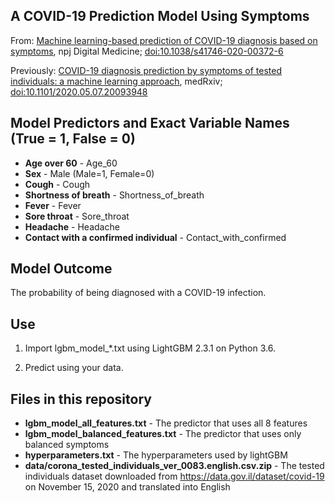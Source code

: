 ## A COVID-19 Prediction Model Using Symptoms
From: [Machine learning-based prediction of COVID-19 diagnosis based on symptoms](https://www.nature.com/articles/s41746-020-00372-6), npj Digital Medicine; [doi:10.1038/s41746-020-00372-6](https://doi.org/10.1038/s41746-020-00372-6)

Previously: [COVID-19 diagnosis prediction by symptoms of tested individuals: a machine learning approach](https://www.medrxiv.org/content/10.1101/2020.05.07.20093948v2), medRxiv; [doi:10.1101/2020.05.07.20093948](https://doi.org/10.1101/2020.05.07.20093948)

## Model Predictors and Exact Variable Names (True = 1, False = 0)
* **Age over 60** - Age_60
* **Sex** - Male (Male=1, Female=0)
* **Cough** - Cough
* **Shortness of breath** - Shortness_of_breath
* **Fever** - Fever
* **Sore throat** - Sore_throat
* **Headache** - Headache
* **Contact with a confirmed individual** - Contact_with_confirmed



## Model Outcome
The probability of being diagnosed with a COVID-19 infection.


## Use
1. Import lgbm_model_*.txt using LightGBM 2.3.1 on Python 3.6.

2. Predict using your data.

## Files in this repository

* **lgbm_model_all_features.txt** - The predictor that uses all 8 features
* **lgbm_model_balanced_features.txt** - The predictor that uses only balanced symptoms
* **hyperparameters.txt** - The hyperparameters used by lightGBM
* **data/corona_tested_individuals_ver_0083.english.csv.zip** - The tested individuals dataset downloaded from https://data.gov.il/dataset/covid-19 on November 15, 2020 and translated into English

